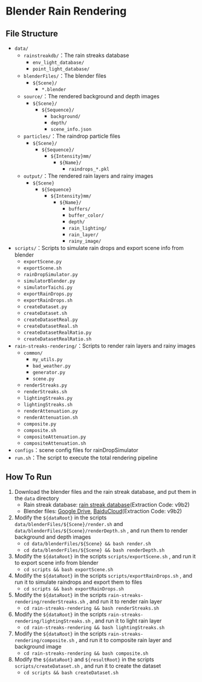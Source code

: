 # Blender Rain Rendering

## File Structure

* `data/`
  * `rainstreakdb/`：The rain streaks database
    * `env_light_database/`
    * `point_light_database/`
  * `blenderFiles/`：The blender files
    * `${Scene}/`
      * `*.blender`
  * `source/`：The rendered background and depth images
    * `${Scene}/`
      * `${Sequence}/`
        * `background/`
        * `depth/`
        * `scene_info.json`
  * `particles/`：The raindrop particle files
    * `${Scene}/`
      * `${Sequence}/`
        * `${Intensity}mm/`
          * `${Name}/`
            * `raindrops_*.pkl`
  * `output/`：The rendered rain layers and rainy images
    * `${Scene}`
      * `${Sequence}`
        * `${Intensity}mm/`
          * `${Name}/`
            * `buffers/`
            * `buffer_color/`
            * `depth/`
            * `rain_lighting/`
            * `rain_layer/`
            * `rainy_image/`
* `scripts/`：Scripts to simulate rain drops and export scene info from blender
  * `exportScene.py`
  * `exportScene.sh`
  * `rainDropSimulator.py`
  * `simulatorBlender.py`
  * `simulatorTaichi.py`
  * `exportRainDrops.py`
  * `exportRainDrops.sh`
  * `createDataset.py`
  * `createDataset.sh`
  * `createDatasetReal.py`
  * `createDatasetReal.sh`
  * `createDatasetRealRatio.py`
  * `createDatasetRealRatio.sh`
* `rain-streaks-rendering/`：Scripts to render rain layers and rainy images
  * `common/`
    * `my_utils.py`
    * `bad_weather.py`
    * `generator.py`
    * `scene.py`
  * `renderStreaks.py`
  * `renderStreaks.sh`
  * `lightingStreaks.py`
  * `lightingStreaks.sh`
  * `renderAttenuation.py`
  * `renderAttenuation.sh`
  * `composite.py`
  * `composite.sh`
  * `compositeAttenuation.py`
  * `compositeAttenuation.sh`
* `configs`：scene config files for rainDropSimulator
* `run.sh`：The script to execute the total rendering pipeline

## How To Run

1. Download the blender files and the rain streak database, and put them in the `data` directory
   * Rain streak database: [rain streak database](https://pan.baidu.com/s/14G4fE8_7lswvod6OtIbOew?pwd=v9b2)(Extraction Code: v9b2)
   * Blender files: [Google Drive](https://drive.google.com/drive/folders/1MSS-iNaLxI05K_10pHMWYibrDJtMJngP?usp=sharing), [BaiduCloud](https://pan.baidu.com/s/14G4fE8_7lswvod6OtIbOew?pwd=v9b2)(Extraction Code: v9b2)
2. Modify the `${dataRoot}` in the scripts `data/blenderFiles/${Scene}/render.sh` and  `data/blenderFiles/${Scene}/renderDepth.sh` , and run them to render background and depth images
   * `cd data/blenderFiles/${Scene} && bash render.sh`
   * `cd data/blenderFiles/${Scene} && bash renderDepth.sh`
3. Modify the `${dataRoot}` in the scripts `scripts/exportScene.sh` , and run it to export scene info from blender
   * `cd scripts && bash exportScene.sh`
4. Modify the `${dataRoot}` in the scripts `scripts/exportRainDrops.sh` , and run it to simulate raindrops and export them to files
   * `cd scripts && bash exportRainDrops.sh`
5. Modify the `${dataRoot}` in the scripts `rain-streaks-rendering/renderStreaks.sh` , and run it to render rain layer
   * `cd rain-streaks-rendering && bash renderStreaks.sh`
6. Modify the `${dataRoot}` in the scripts `rain-streaks-rendering/lightingStreaks.sh` , and run it to light rain layer
   * `cd rain-streaks-rendering && bash lightingStreaks.sh`
7. Modify the `${dataRoot}` in the scripts `rain-streaks-rendering/composite.sh` , and run it to composite rain layer and background image
   * `cd rain-streaks-rendering && bash composite.sh`
8. Modify the `${dataRoot}` and `${resultRoot}` in the scripts `scripts/createDataset.sh` , and run it to create the dataset
   * `cd scripts && bash createDataset.sh`